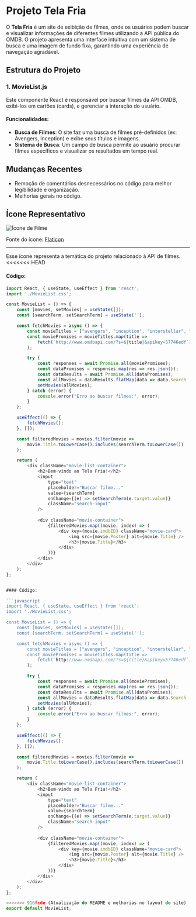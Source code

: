 # Projeto Tela Fria

O **Tela Fria** é um site de exibição de filmes, onde os usuários podem buscar e visualizar informações de diferentes filmes utilizando a API pública do OMDB. O projeto apresenta uma interface intuitiva com um sistema de busca e uma imagem de fundo fixa, garantindo uma experiência de navegação agradável.

## Estrutura do Projeto

### 1. **MovieList.js**
Este componente React é responsável por buscar filmes da API OMDB, exibi-los em cartões (cards), e gerenciar a interação do usuário.

#### Funcionalidades:
- **Busca de Filmes**: O site faz uma busca de filmes pré-definidos (ex: Avengers, Inception) e exibe seus títulos e imagens.
- **Sistema de Busca**: Um campo de busca permite ao usuário procurar filmes específicos e visualizar os resultados em tempo real.

## Mudanças Recentes

- Remoção de comentários desnecessários no código para melhor legibilidade e organização.
- Melhorias gerais no código.

## Ícone Representativo
![Ícone de Filme](https://cdn-icons-png.flaticon.com/512/3574/3574820.png)

Fonte do ícone: [Flaticon](https://www.flaticon.com/br/icone-gratis/assistindo-um-filme_3574820?term=filme&related_id=3574820)

---

Esse ícone representa a temática do projeto relacionado à API de filmes.
<<<<<<< HEAD
#### Código:

```javascript
import React, { useState, useEffect } from 'react';
import './MovieList.css';

const MovieList = () => {
    const [movies, setMovies] = useState([]);
    const [searchTerm, setSearchTerm] = useState('');

    const fetchMovies = async () => {
        const movieTitles = ["avengers", "inception", "interstellar", "matrix", "frozen", "titanic", "gladiator", "avatar", "spider-man", "batman"];
        const moviePromises = movieTitles.map(title => 
            fetch(`http://www.omdbapi.com/?s=${title}&apikey=57746edf`)
        );

        try {
            const responses = await Promise.all(moviePromises);
            const dataPromises = responses.map(res => res.json());
            const dataResults = await Promise.all(dataPromises);
            const allMovies = dataResults.flatMap(data => data.Search || []);
            setMovies(allMovies);
        } catch (error) {
            console.error("Erro ao buscar filmes:", error);
        }
    };

    useEffect(() => {
        fetchMovies();
    }, []);

    const filteredMovies = movies.filter(movie =>
        movie.Title.toLowerCase().includes(searchTerm.toLowerCase())
    );

    return (
        <div className="movie-list-container">
            <h2>Bem-vindo ao Tela Fria!</h2>
            <input
                type="text"
                placeholder="Buscar filme..."
                value={searchTerm}
                onChange={(e) => setSearchTerm(e.target.value)}
                className="search-input"
            />
            
            <div className="movie-container">
                {filteredMovies.map((movie, index) => (
                    <div key={movie.imdbID} className="movie-card">
                        <img src={movie.Poster} alt={movie.Title} />
                        <h3>{movie.Title}</h3>
                    </div>
                ))}
            </div>
        </div>
    );
};


#### Código:

```javascript
import React, { useState, useEffect } from 'react';
import './MovieList.css';

const MovieList = () => {
    const [movies, setMovies] = useState([]);
    const [searchTerm, setSearchTerm] = useState('');

    const fetchMovies = async () => {
        const movieTitles = ["avengers", "inception", "interstellar", "matrix", "frozen", "titanic", "gladiator", "avatar", "spider-man", "batman"];
        const moviePromises = movieTitles.map(title => 
            fetch(`http://www.omdbapi.com/?s=${title}&apikey=57746edf`)
        );

        try {
            const responses = await Promise.all(moviePromises);
            const dataPromises = responses.map(res => res.json());
            const dataResults = await Promise.all(dataPromises);
            const allMovies = dataResults.flatMap(data => data.Search || []);
            setMovies(allMovies);
        } catch (error) {
            console.error("Erro ao buscar filmes:", error);
        }
    };

    useEffect(() => {
        fetchMovies();
    }, []);

    const filteredMovies = movies.filter(movie =>
        movie.Title.toLowerCase().includes(searchTerm.toLowerCase())
    );

    return (
        <div className="movie-list-container">
            <h2>Bem-vindo ao Tela Fria!</h2>
            <input
                type="text"
                placeholder="Buscar filme..."
                value={searchTerm}
                onChange={(e) => setSearchTerm(e.target.value)}
                className="search-input"
            />
            
            <div className="movie-container">
                {filteredMovies.map((movie, index) => (
                    <div key={movie.imdbID} className="movie-card">
                        <img src={movie.Poster} alt={movie.Title} />
                        <h3>{movie.Title}</h3>
                    </div>
                ))}
            </div>
        </div>
    );
};

>>>>>>> 916fcde (Atualização do README e melhorias no layout do site)
export default MovieList;
